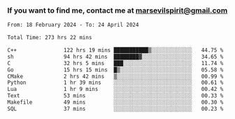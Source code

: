 ### If you want to find me, contact me at marsevilspirit@gmail.com

<!--
**marsevilspirit/marsevilspirit** is a ✨ _special_ ✨ repository because its `README.md` (this file) appears on your GitHub profile.

Here are some ideas to get you started:

- 🔭 I’m currently working on ...
- 🌱 I’m currently learning ...
- 👯 I’m looking to collaborate on ...
- 🤔 I’m looking for help with ...
- 💬 Ask me about ...
- 📫 How to reach me: ...
- 😄 Pronouns: ...
- ⚡ Fun fact: ...
-->
<!--START_SECTION:waka-->

```txt
From: 18 February 2024 - To: 24 April 2024

Total Time: 273 hrs 22 mins

C++               122 hrs 19 mins ███████████▒░░░░░░░░░░░░░   44.75 %
sh                94 hrs 42 mins  ████████▓░░░░░░░░░░░░░░░░   34.65 %
C                 32 hrs 5 mins   ███░░░░░░░░░░░░░░░░░░░░░░   11.74 %
Go                15 hrs 15 mins  █▒░░░░░░░░░░░░░░░░░░░░░░░   05.58 %
CMake             2 hrs 42 mins   ▒░░░░░░░░░░░░░░░░░░░░░░░░   00.99 %
Python            1 hr 39 mins    ░░░░░░░░░░░░░░░░░░░░░░░░░   00.61 %
Lua               1 hr 9 mins     ░░░░░░░░░░░░░░░░░░░░░░░░░   00.42 %
Text              53 mins         ░░░░░░░░░░░░░░░░░░░░░░░░░   00.33 %
Makefile          49 mins         ░░░░░░░░░░░░░░░░░░░░░░░░░   00.30 %
SQL               37 mins         ░░░░░░░░░░░░░░░░░░░░░░░░░   00.23 %
```

<!--END_SECTION:waka-->
